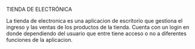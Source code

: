 TIENDA DE ELECTRÓNICA

La tienda de electronica es una aplicacion de escritorio que gestiona el ingreso y las ventas de los productos de la tienda.
Cuenta con un login en donde dependiendo del usuario que entre tiene acceso o no a diferentes funciones de la aplicacion.
